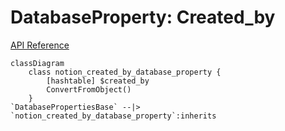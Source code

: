 # DatabaseProperty: Created_by

[API Reference](https://developers.notion.com/reference/property-object#created-by)

```mermaid
classDiagram
    class notion_created_by_database_property {
        [hashtable] $created_by
        ConvertFromObject()
    }
`DatabasePropertiesBase` --|> `notion_created_by_database_property`:inherits
```
